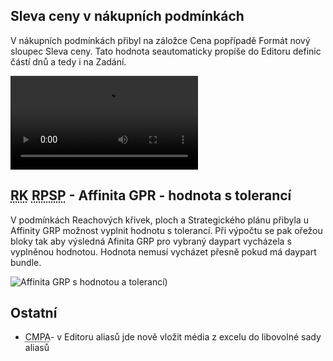 ﻿---
categories: [fenix]
layout: fenix
---
## Sleva ceny v nákupních podmínkách
V nákupních podmínkách přibyl na záložce Cena popřípadě Formát nový sloupec Sleva ceny. Tato hodnota seautomaticky propíše do Editoru definic částí dnů a tedy i na Zadání.   


<video src="{{site.url}}/data/slevaynp.mp4" type="video/mp4" controls></video>

## <abbr title="Reachové křivky">RK</abbr> <abbr title="Reachové plochy">RP</abbr><abbr title="Startegický plán">SP</abbr> - Affinita GPR - hodnota s tolerancí
V podmínkách Reachových křivek, ploch a Strategického plánu přibyla u Affinity GRP možnost vyplnit hodnotu s tolerancí. Při výpočtu se pak ořežou bloky tak aby výsledná Afinita GRP pro vybraný daypart vycházela s vyplněnou hodnotou. Hodnota nemusí vycházet přesně pokud má daypart bundle. 

![Affinita GRP s hodnotou a tolerancí)]({{site.url}}/data/affinitaGRPhodnotastole.PNG "Affinita GRP s hodnotou a tolerancí")


## Ostatní

<ul>
	<li><abbr title="Crosdsmediální postanalýza">CMPA</abbr>- v Editoru aliasů jde nově vložit média z excelu do libovolné sady aliasů</li>
	
</ul>
